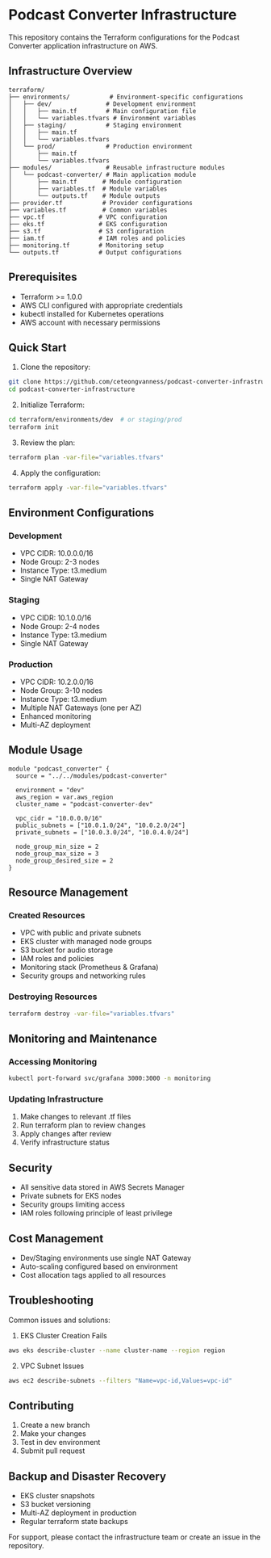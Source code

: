 # Podcast Converter Infrastructure

This repository contains the Terraform configurations for the Podcast Converter application infrastructure on AWS.

## Infrastructure Overview

```
terraform/
├── environments/           # Environment-specific configurations
│   ├── dev/               # Development environment
│   │   ├── main.tf        # Main configuration file
│   │   └── variables.tfvars # Environment variables
│   ├── staging/           # Staging environment
│   │   ├── main.tf
│   │   └── variables.tfvars
│   └── prod/              # Production environment
│       ├── main.tf
│       └── variables.tfvars
├── modules/               # Reusable infrastructure modules
│   └── podcast-converter/ # Main application module
│       ├── main.tf       # Module configuration
│       ├── variables.tf  # Module variables
│       └── outputs.tf    # Module outputs
├── provider.tf           # Provider configurations
├── variables.tf          # Common variables
├── vpc.tf               # VPC configuration
├── eks.tf               # EKS configuration
├── s3.tf                # S3 configuration
├── iam.tf               # IAM roles and policies
├── monitoring.tf        # Monitoring setup
└── outputs.tf           # Output configurations
```

## Prerequisites

- Terraform >= 1.0.0
- AWS CLI configured with appropriate credentials
- kubectl installed for Kubernetes operations
- AWS account with necessary permissions

## Quick Start

1. Clone the repository:
```bash
git clone https://github.com/ceteongvanness/podcast-converter-infrastructure.git
cd podcast-converter-infrastructure
```

2. Initialize Terraform:
```bash
cd terraform/environments/dev  # or staging/prod
terraform init
```

3. Review the plan:
```bash
terraform plan -var-file="variables.tfvars"
```

4. Apply the configuration:
```bash
terraform apply -var-file="variables.tfvars"
```

## Environment Configurations

### Development
- VPC CIDR: 10.0.0.0/16
- Node Group: 2-3 nodes
- Instance Type: t3.medium
- Single NAT Gateway

### Staging
- VPC CIDR: 10.1.0.0/16
- Node Group: 2-4 nodes
- Instance Type: t3.medium
- Single NAT Gateway

### Production
- VPC CIDR: 10.2.0.0/16
- Node Group: 3-10 nodes
- Instance Type: t3.medium
- Multiple NAT Gateways (one per AZ)
- Enhanced monitoring
- Multi-AZ deployment

## Module Usage

```hcl
module "podcast_converter" {
  source = "../../modules/podcast-converter"

  environment = "dev"
  aws_region = var.aws_region
  cluster_name = "podcast-converter-dev"
  
  vpc_cidr = "10.0.0.0/16"
  public_subnets = ["10.0.1.0/24", "10.0.2.0/24"]
  private_subnets = ["10.0.3.0/24", "10.0.4.0/24"]
  
  node_group_min_size = 2
  node_group_max_size = 3
  node_group_desired_size = 2
}
```

## Resource Management

### Created Resources
- VPC with public and private subnets
- EKS cluster with managed node groups
- S3 bucket for audio storage
- IAM roles and policies
- Monitoring stack (Prometheus & Grafana)
- Security groups and networking rules

### Destroying Resources
```bash
terraform destroy -var-file="variables.tfvars"
```

## Monitoring and Maintenance

### Accessing Monitoring
```bash
kubectl port-forward svc/grafana 3000:3000 -n monitoring
```

### Updating Infrastructure
1. Make changes to relevant .tf files
2. Run terraform plan to review changes
3. Apply changes after review
4. Verify infrastructure status

## Security

- All sensitive data stored in AWS Secrets Manager
- Private subnets for EKS nodes
- Security groups limiting access
- IAM roles following principle of least privilege

## Cost Management

- Dev/Staging environments use single NAT Gateway
- Auto-scaling configured based on environment
- Cost allocation tags applied to all resources

## Troubleshooting

Common issues and solutions:

1. EKS Cluster Creation Fails
```bash
aws eks describe-cluster --name cluster-name --region region
```

2. VPC Subnet Issues
```bash
aws ec2 describe-subnets --filters "Name=vpc-id,Values=vpc-id"
```

## Contributing

1. Create a new branch
2. Make your changes
3. Test in dev environment
4. Submit pull request

## Backup and Disaster Recovery

- EKS cluster snapshots
- S3 bucket versioning
- Multi-AZ deployment in production
- Regular terraform state backups

For support, please contact the infrastructure team or create an issue in the repository.

